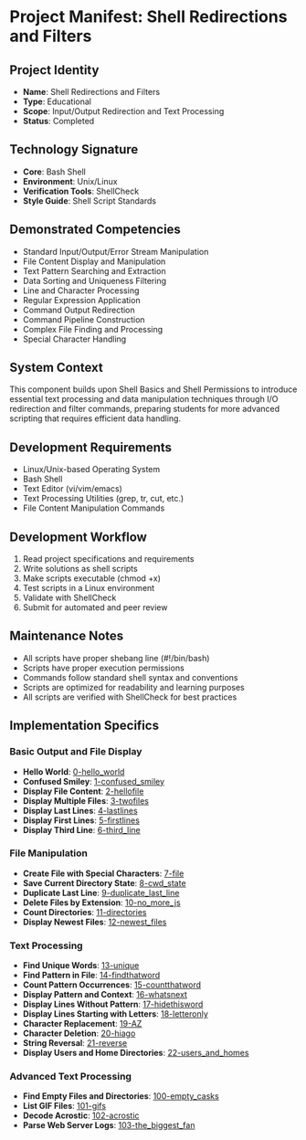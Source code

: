 # Project Manifest: Shell Redirections and Filters

## Project Identity
- **Name**: Shell Redirections and Filters
- **Type**: Educational
- **Scope**: Input/Output Redirection and Text Processing
- **Status**: Completed

## Technology Signature
- **Core**: Bash Shell
- **Environment**: Unix/Linux
- **Verification Tools**: ShellCheck
- **Style Guide**: Shell Script Standards

## Demonstrated Competencies
- Standard Input/Output/Error Stream Manipulation
- File Content Display and Manipulation
- Text Pattern Searching and Extraction
- Data Sorting and Uniqueness Filtering
- Line and Character Processing
- Regular Expression Application
- Command Output Redirection
- Command Pipeline Construction
- Complex File Finding and Processing
- Special Character Handling

## System Context
This component builds upon Shell Basics and Shell Permissions to introduce essential text processing and data manipulation techniques through I/O redirection and filter commands, preparing students for more advanced scripting that requires efficient data handling.

## Development Requirements
- Linux/Unix-based Operating System
- Bash Shell
- Text Editor (vi/vim/emacs)
- Text Processing Utilities (grep, tr, cut, etc.)
- File Content Manipulation Commands

## Development Workflow
1. Read project specifications and requirements
2. Write solutions as shell scripts
3. Make scripts executable (chmod +x)
4. Test scripts in a Linux environment
5. Validate with ShellCheck
6. Submit for automated and peer review

## Maintenance Notes
- All scripts have proper shebang line (#!/bin/bash)
- Scripts have proper execution permissions
- Commands follow standard shell syntax and conventions
- Scripts are optimized for readability and learning purposes
- All scripts are verified with ShellCheck for best practices

## Implementation Specifics

### Basic Output and File Display
- **Hello World**: [0-hello_world](./0-hello_world)
- **Confused Smiley**: [1-confused_smiley](./1-confused_smiley)
- **Display File Content**: [2-hellofile](./2-hellofile)
- **Display Multiple Files**: [3-twofiles](./3-twofiles)
- **Display Last Lines**: [4-lastlines](./4-lastlines)
- **Display First Lines**: [5-firstlines](./5-firstlines)
- **Display Third Line**: [6-third_line](./6-third_line)

### File Manipulation
- **Create File with Special Characters**: [7-file](./7-file)
- **Save Current Directory State**: [8-cwd_state](./8-cwd_state)
- **Duplicate Last Line**: [9-duplicate_last_line](./9-duplicate_last_line)
- **Delete Files by Extension**: [10-no_more_js](./10-no_more_js)
- **Count Directories**: [11-directories](./11-directories)
- **Display Newest Files**: [12-newest_files](./12-newest_files)

### Text Processing
- **Find Unique Words**: [13-unique](./13-unique)
- **Find Pattern in File**: [14-findthatword](./14-findthatword)
- **Count Pattern Occurrences**: [15-countthatword](./15-countthatword)
- **Display Pattern and Context**: [16-whatsnext](./16-whatsnext)
- **Display Lines Without Pattern**: [17-hidethisword](./17-hidethisword)
- **Display Lines Starting with Letters**: [18-letteronly](./18-letteronly)
- **Character Replacement**: [19-AZ](./19-AZ)
- **Character Deletion**: [20-hiago](./20-hiago)
- **String Reversal**: [21-reverse](./21-reverse)
- **Display Users and Home Directories**: [22-users_and_homes](./22-users_and_homes)

### Advanced Text Processing
- **Find Empty Files and Directories**: [100-empty_casks](./100-empty_casks)
- **List GIF Files**: [101-gifs](./101-gifs)
- **Decode Acrostic**: [102-acrostic](./102-acrostic)
- **Parse Web Server Logs**: [103-the_biggest_fan](./103-the_biggest_fan)